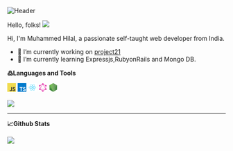 ![Header](https://raw.githubusercontent.com/hilalsidhic/hilalsidhic/main/Fotoram.io.jpg "Header")

Hello, folks! <img src="https://raw.githubusercontent.com/MartinHeinz/MartinHeinz/master/wave.gif" width="30px">

 Hi, I'm Muhammed Hilal, a passionate self-taught web developer from India.
 
 - 🔭 I’m currently working on [project21](https://github.com/hilalsidhic/Hotelmanagement12062021)
 - 🌱 I’m currently learning Expressjs,RubyonRails and Mongo DB.


 **߷Languages and Tools**  

<code><img height="20" src="https://raw.githubusercontent.com/github/explore/80688e429a7d4ef2fca1e82350fe8e3517d3494d/topics/javascript/javascript.png"></code>
<code><img height="20" src="https://raw.githubusercontent.com/github/explore/80688e429a7d4ef2fca1e82350fe8e3517d3494d/topics/typescript/typescript.png"></code>
<code><img height="20" src="https://raw.githubusercontent.com/github/explore/80688e429a7d4ef2fca1e82350fe8e3517d3494d/topics/react/react.png"></code>
<code><img height="20" src="https://raw.githubusercontent.com/github/explore/5c058a388828bb5fde0bcafd4bc867b5bb3f26f3/topics/graphql/graphql.png"></code>
<code><img height="20" src="https://raw.githubusercontent.com/github/explore/80688e429a7d4ef2fca1e82350fe8e3517d3494d/topics/nodejs/nodejs.png"></code>   


<img align="center" src="https://github-readme-stats.vercel.app/api/top-langs?username=hilalsidhic&&layout=compact" />


<hr>

**📈Github Stats**

<img align="center" src="https://github-readme-stats.vercel.app/api/?username=hilalsidhic&theme=gradient" />

<!--
**hilalsidhic/hilalsidhic** is a ✨ _special_ ✨ repository because its `README.md` (this file) appears on your GitHub profile.

Here are some ideas to get you started:

- 🔭 I’m currently working on ...
- 🌱 I’m currently learning ...
- 👯 I’m looking to collaborate on ...
- 🤔 I’m looking for help with ...
- 💬 Ask me about ...
- 📫 How to reach me: ...
- 😄 Pronouns: ...
- ⚡ Fun fact: ...
-->
